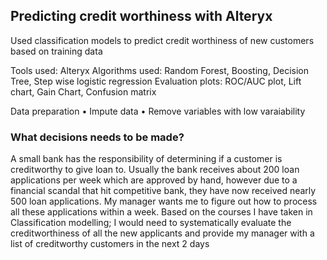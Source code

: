 ## Predicting credit worthiness with Alteryx

Used classification models to predict credit worthiness of new customers based on training data

Tools used: Alteryx
Algorithms used: Random Forest, Boosting, Decision Tree, Step wise logistic regression
Evaluation plots: ROC/AUC plot, Lift chart, Gain Chart, Confusion matrix

Data preparation
• Impute data
• Remove variables with low varaiability

### What decisions needs to be made?
A small bank has the responsibility of determining if a customer is creditworthy to give loan to. Usually the bank receives about 200 loan applications per week which are approved by hand, however due to a financial scandal that hit competitive bank, they have now received nearly 500 loan applications. My manager wants me to figure out how to process all these applications within a week. Based on the courses I have taken in Classification modelling; I would need to systematically evaluate the creditworthiness of all the new applicants and provide my manager with a list of creditworthy customers in the next 2 days




